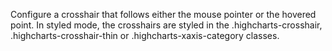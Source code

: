 Configure a crosshair that follows either the mouse pointer or the
hovered point.
In styled mode, the crosshairs are styled in the
.highcharts-crosshair, .highcharts-crosshair-thin or
.highcharts-xaxis-category classes.